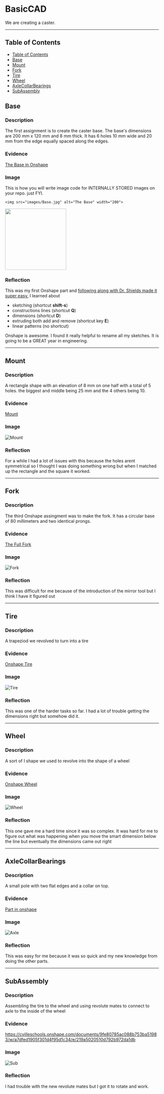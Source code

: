 # BasicCAD

We are creating a caster.

---
## Table of Contents
* [Table of Contents](#Table-of-Contents)
* [Base](#Base)
* [Mount](#Mount)
* [Fork](#Fork)
* [Tire](#Tire)
* [Wheel](#Wheel)
* [AxleCollarBearings](#AxleCollarBearings)
* [SubAssembly](#SubAssembly)

## Base

### Description

The first assignment is to create the caster base.  The base's dimensions are 200 mm x 120 mm and 8 mm thick.  It has 6 holes 10 mm wide and 20 mm from the edge equally spaced along the edges.

### Evidence
[The Base in Onshape](https://cvilleschools.onshape.com/documents/0d70f655203ca304cb3c5b7d/w/f55603f962f6fc74f5548a68/e/41d730c570a8d75fce9f51b6)

### Image
This is how you will write image code for INTERNALLY STORED images on your repo.   just FYI.
~~~
<img src="images/Base.jpg" alt="The Base" width="200">
~~~
<img src="https://github.com/OneCHSEngr/BasicCAD/blob/master/images/Base.jpg" width="200">

### Reflection

This was my first Onshape part and [following along with Dr. Shields made it super easy.](https://www.youtube.com/watch?v=93BFUD-HAG8&feature=emb_title&scrlybrkr=5670f0b4)  I learned about 
* sketching (shortcut **shift-s**)
* constructions lines (shortcut **Q**)
* dimensions (shortcut **D**)
* extruding both add and remove (shortcut key **E**)
* linear patterns (no shortcut)

Onshape is awesome.  I found it really helpful to rename all my sketches.  It is going to be a GREAT year in engineering.

---


## Mount

### Description
A rectangle shape with an elevation of 8 mm on one half with a total of 5 holes. the biggest and middle being 25 mm and the 4 others being 10.
### Evidence
[Mount](https://cvilleschools.onshape.com/documents/a3c2550d30958c40f99958d3/w/80b79e5c60210d6fe2e1e1a2/e/e0f580e421ceafe7b381b5e9)
### Image
![Mount](https://user-images.githubusercontent.com/71342179/97067404-f1b87580-158a-11eb-8e7c-e110f2df12e1.PNG)

### Reflection

For a while I had a lot of issues with this because the holes arent symmetrical so I thought I was doing something wrong but when I matched up the rectangle and the square it worked.

---


## Fork

### Description
The third Onshape assingment was to make the fork. It has a circular base of 80 millimeters and two identical prongs.
### Evidence
[The Full Fork](https://cvilleschools.onshape.com/documents/25c4cb4b1a5337e5e5844fdf/w/47679b46742962c05fa6b1e4/e/423d1a3a797de42c3bad77b7)
### Image
![Fork](https://user-images.githubusercontent.com/71342179/96913160-4536a080-1471-11eb-8c3b-8b00408f846e.PNG)

### Reflection

This was difficult for me because of the introduction of the mirror tool but I think I have it figured out

---


## Tire

### Description
A trapeziod we revolved to turn into a tire
### Evidence
[Onshape Tire](https://cvilleschools.onshape.com/documents/9a048b9a6dd8dd88710b13e3/w/0ced163be124f05c75a8458a/e/95116ffa1afd32593e0464d6)
### Image
![Tire](https://user-images.githubusercontent.com/71342179/96913420-95156780-1471-11eb-99f2-d1dbe81ce045.PNG)

### Reflection

This was one of the harder tasks so far. I had a lot of trouble getting the dimensions right but somehow did it.

---


## Wheel

### Description
A sort of I shape we used to revolve into the shape of a wheel
### Evidence
[Onshape Wheel](https://cvilleschools.onshape.com/documents/d57a99365cc12a9ce01e05ad/w/08ade223c582022779ee3271/e/bf6af9495712ed3fb2ee178e)
### Image
![Wheel](https://user-images.githubusercontent.com/71342179/96913478-ac545500-1471-11eb-851e-395824191ea8.PNG)
### Reflection

This one gave me a hard time since it was so complex. It was hard for me to figure out what was happening when you move the smart dimension below the line but eventually the dimensions came out right

---


## AxleCollarBearings

### Description
A small pole with two flat edges and a collar on top.
### Evidence
[Part in onshape](https://cvilleschools.onshape.com/documents/3b4647e9aa2aa6e94bd78b6c/w/97952f349cb144ddd4fc75bb/e/413092549a752bd5afe455eb)
### Image
![Axle](https://user-images.githubusercontent.com/71342179/96913977-5df38600-1472-11eb-8a9b-1a5f15d1f142.PNG)
### Reflection

This was easy for me because it was so quick and my new knowledge from doing the other parts.

---


## SubAssembly

### Description
Assembling the tire to the wheel and using revolute mates to connect to axle to the inside of the wheel

### Evidence
https://cvilleschools.onshape.com/documents/9fe80785ac088b753ba51983/w/a7dfed1905f301d4f95d1c34/e/219a5020510d792b972da1db

### Image
![Sub](https://user-images.githubusercontent.com/71342179/98324133-778be600-1fb9-11eb-951c-41cbb9e46999.PNG)


### Reflection

I had trouble with the new revolute mates but I got it to rotate and work.
